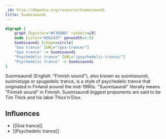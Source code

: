 ```yaml
---
_id: http://dbpedia.org/resource/Suomisaundi
title: Suomisaundi
---
```


```dot
digraph {
	graph [bgcolor="#F3DDB8" rankdir=LR]
	node [color="#26242F" penwidth=3.0]
	Suomisaundi [shape=circle]
	"Goa trance" [URL="/goa-trance/"]
	"Goa trance" -> Suomisaundi
	"Psychedelic trance" [URL="/psychedelic-trance/"]
	"Psychedelic trance" -> Suomisaundi
}
```

Suomisaundi (English: "Finnish sound"), also known as suomisoundi, suomistyge or spugedelic trance, is a style of psychedelic trance that originated in Finland around the mid-1990s. "Suomisaundi" literally means "Finnish sound" in Finnish. Suomisaundi biggest proponents are said to be Tim Thick and his label Thixx'n'Dixx.

## Influences

- [[Goa trance]]
- [[Psychedelic trance]]
